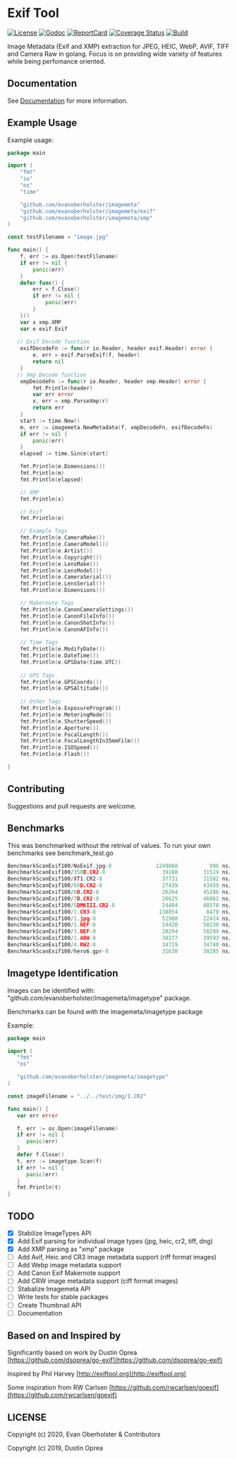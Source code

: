 # Exif Tool

[![License][License-Image]][License-Url]
[![Godoc][Godoc-Image]][Godoc-Url]
[![ReportCard][ReportCard-Image]][ReportCard-Url]
[![Coverage Status][Coverage-Image]][Coverage-Url]
[![Build][Build-Status-Image]][Build-Status-Url]

Image Metadata (Exif and XMP) extraction for JPEG, HEIC, WebP, AVIF, TIFF and Camera Raw in golang. Focus is on providing wide variety of features while being perfomance oriented.

## Documentation

See [Documentation](https://godoc.org/github.com/evanoberholster/imagemeta) for more information.

## Example Usage

Example usage:

```go
package main

import (
	"fmt"
	"io"
	"os"
	"time"

	"github.com/evanoberholster/imagemeta"
	"github.com/evanoberholster/imagemeta/exif"
	"github.com/evanoberholster/imagemeta/xmp"
)

const testFilename = "image.jpg"

func main() {
	f, err := os.Open(testFilename)
	if err != nil {
		panic(err)
	}
	defer func() {
		err = f.Close()
		if err != nil {
			panic(err)
		}
	}()
	var x xmp.XMP
	var e exif.Exif
   
   // Exif Decode function
	exifDecodeFn := func(r io.Reader, header exif.Header) error {
		e, err = exif.ParseExif(f, header)
		return nil
	}
   // Xmp Decode function
	xmpDecodeFn := func(r io.Reader, header xmp.Header) error {
		fmt.Println(header)
		var err error
		x, err = xmp.ParseXmp(r)
		return err
	}
	start := time.Now()
	m, err := imagemeta.NewMetadata(f, xmpDecodeFn, exifDecodeFn)
	if err != nil {
		panic(err)
	}
	elapsed := time.Since(start)

	fmt.Println(m.Dimensions())
	fmt.Println(m)
	fmt.Println(elapsed)

	// XMP
	fmt.Println(x)

	// Exif
	fmt.Println(e)

    // Example Tags
	fmt.Println(e.CameraMake())
	fmt.Println(e.CameraModel())
	fmt.Println(e.Artist())
	fmt.Println(e.Copyright())
	fmt.Println(e.LensMake())
	fmt.Println(e.LensModel())
	fmt.Println(e.CameraSerial())
	fmt.Println(e.LensSerial())
	fmt.Println(e.Dimensions())

	// Makernote Tags
	fmt.Println(e.CanonCameraSettings())
	fmt.Println(e.CanonFileInfo())
	fmt.Println(e.CanonShotInfo())
	fmt.Println(e.CanonAFInfo())
	
	// Time Tags
	fmt.Println(e.ModifyDate())
	fmt.Println(e.DateTime())
	fmt.Println(e.GPSDate(time.UTC))
	
	// GPS Tags
	fmt.Println(e.GPSCoords())
	fmt.Println(e.GPSAltitude())
	
	// Other Tags
	fmt.Println(e.ExposureProgram())
	fmt.Println(e.MeteringMode())
	fmt.Println(e.ShutterSpeed())
	fmt.Println(e.Aperture())
	fmt.Println(e.FocalLength())
	fmt.Println(e.FocalLengthIn35mmFilm())
	fmt.Println(e.ISOSpeed())
	fmt.Println(e.Flash())

}
```

## Contributing

Suggestions and pull requests are welcome.

## Benchmarks

This was benchmarked without the retrival of values.
To run your own benchmarks see benchmark_test.go

```go
BenchmarkScanExif100/NoExif.jpg-8              1249808          996 ns/op       4496 B/op          5 allocs/op
BenchmarkScanExif100/350D.CR2-8                  39280        31519 ns/op      10445 B/op         46 allocs/op
BenchmarkScanExif100/XT1.CR2-8                   37731        31582 ns/op      10444 B/op         46 allocs/op
BenchmarkScanExif100/60D.CR2-8                   27439        43459 ns/op      12593 B/op         52 allocs/op
BenchmarkScanExif100/6D.CR2-8                    26264        45286 ns/op      13185 B/op         57 allocs/op
BenchmarkScanExif100/7D.CR2-8                    26625        46062 ns/op      13216 B/op         57 allocs/op
BenchmarkScanExif100/5DMKIII.CR2-8               24404        48578 ns/op      13212 B/op         57 allocs/op
BenchmarkScanExif100/1.CR3-8                    138854         8470 ns/op       5157 B/op         17 allocs/op
BenchmarkScanExif100/1.jpg-8                     52980        22424 ns/op      31394 B/op         32 allocs/op
BenchmarkScanExif100/1.NEF-8                     24420        50230 ns/op      13598 B/op         61 allocs/op
BenchmarkScanExif100/3.NEF-8                     20294        58299 ns/op      17008 B/op         67 allocs/op
BenchmarkScanExif100/1.ARW-8                     30277        39593 ns/op      11928 B/op         56 allocs/op
BenchmarkScanExif100/4.RW2-8                     34719        34740 ns/op       8202 B/op         31 allocs/op
BenchmarkScanExif100/hero6.gpr-8                 31630        38285 ns/op      13606 B/op         39 allocs/op
```

## Imagetype Identification

Images can be identified with: "github.com/evanoberholster/imagemeta/imagetype" package.

Benchmarks can be found with the imagemeta/imagetype package

Example:

```go
package main

import (
   "fmt"
   "os"

   "github.com/evanoberholster/imagemeta/imagetype"
)

const imageFilename = "../../test/img/1.CR2"

func main() {
   var err error

   f, err := os.Open(imageFilename)
   if err != nil {
      panic(err)
   }
   defer f.Close()
   t, err := imagetype.Scan(f)
   if err != nil {
      panic(err)
   }
   fmt.Println(t)
}
```

## TODO

- [x] Stabilize ImageTypes API
- [x] Add Exif parsing for individual image types (jpg, heic, cr2, tiff, dng)
- [x] Add XMP parsing as "xmp" package
- [ ] Add Avif, Heic and CR3 image metadata support (riff format images)
- [ ] Add Webp image metadata support
- [ ] Add Canon Exif Makernote support
- [ ] Add CRW image metadata support (ciff format images)
- [ ] Stabalize Imagemeta API
- [ ] Write tests for stable packages
- [ ] Create Thumbnail API
- [ ] Documentation

## Based on and Inspired by

Significantly based on work by Dustin Oprea [https://github.com/dsoprea/go-exif](https://github.com/dsoprea/go-exif)

Inspired by Phil Harvey [http://exiftool.org](http://exiftool.org)

Some inspiration from RW Carlsen [https://github.com/rwcarlsen/goexif](https://github.com/rwcarlsen/goexif)

## LICENSE

Copyright (c) 2020, Evan Oberholster & Contributors

Copyright (c) 2019, Dustin Oprea

[License-Url]: https://opensource.org/licenses/MIT
[License-Image]: https://img.shields.io/badge/License-MIT-blue.svg?maxAge=2592000
[Godoc-Url]: https://godoc.org/github.com/evanoberholster/imagemeta
[Godoc-Image]: https://godoc.org/github.com/evanoberholster/imagemeta?status.svg
[ReportCard-Url]: https://goreportcard.com/report/github.com/evanoberholster/imagemeta
[ReportCard-Image]: https://goreportcard.com/badge/github.com/evanoberholster/imagemeta
[Coverage-Image]: https://coveralls.io/repos/github/evanoberholster/imagemeta/badge.svg?branch=master
[Coverage-Url]: https://coveralls.io/github/evanoberholster/imagemeta?branch=master
[Build-Status-Url]: https://github.com/evanoberholster/imagemeta/actions?query=branch%3Amaster
[Build-Status-Image]: https://github.com/evanoberholster/imagemeta/workflows/Build/badge.svg?branch=master
